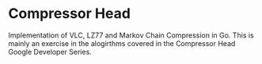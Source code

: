 Compressor Head
===============

Implementation of VLC, LZ77 and Markov Chain Compression in Go. This is mainly an exercise in the alogirthms covered in
the Compressor Head Google Developer Series.
